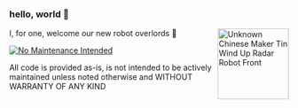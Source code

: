### hello, world 👋

<a title="D J Shin, CC BY-SA 3.0 &lt;https://creativecommons.org/licenses/by-sa/3.0&gt;, via Wikimedia Commons" href="https://commons.wikimedia.org/wiki/File:Unknown_Chinese_Maker_Tin_Wind_Up_Radar_Robot_Front.jpg"><img width="128" align="right" alt="Unknown Chinese Maker Tin Wind Up Radar Robot Front" src="https://upload.wikimedia.org/wikipedia/commons/thumb/6/64/Unknown_Chinese_Maker_Tin_Wind_Up_Radar_Robot_Front.jpg/128px-Unknown_Chinese_Maker_Tin_Wind_Up_Radar_Robot_Front.jpg"></a>

I, for one, welcome our new robot overlords 🤖

[![No Maintenance Intended](https://unmaintained.tech/badge.svg)](https://unmaintained.tech/)

All code is provided as-is, is not intended to be actively maintained unless noted otherwise and WITHOUT WARRANTY OF ANY KIND

<!--
**robo9k/robo9k** is a ✨ _special_ ✨ repository because its `README.md` (this file) appears on your GitHub profile.

Here are some ideas to get you started:

- 🔭 I’m currently working on ...
- 🌱 I’m currently learning ...
- 👯 I’m looking to collaborate on ...
- 🤔 I’m looking for help with ...
- 💬 Ask me about ...
- 📫 How to reach me: ...
- 😄 Pronouns: ...
- ⚡ Fun fact: ...
-->
